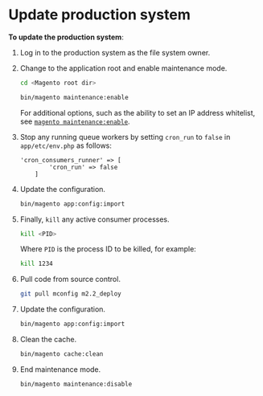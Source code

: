 # Update production system

**To update the production system**:

1. Log in to the production system as the file system owner.
1. Change to the application root and enable maintenance mode.

   ```bash
   cd <Magento root dir>
   ```

   ```bash
   bin/magento maintenance:enable
   ```

   For additional options, such as the ability to set an IP address whitelist, see [`magento maintenance:enable`](../installation/tutorials/maintenance-mode.md).

1. Stop any running queue workers by setting `cron_run` to `false` in `app/etc/env.php` as follows:

   ```php?start_inline=1
   'cron_consumers_runner' => [
           'cron_run' => false
       ]
   ```

1. Update the configuration.

   ```bash
   bin/magento app:config:import
   ```

1. Finally, `kill` any active consumer processes.

   ```bash
   kill <PID>
   ```

   Where `PID` is the process ID to be killed, for example:

   ```bash
   kill 1234
   ```

1. Pull code from source control.

   ```bash
   git pull mconfig m2.2_deploy
   ```

1. Update the configuration.

   ```bash
   bin/magento app:config:import
   ```

1. Clean the cache.

   ```bash
   bin/magento cache:clean
   ```

1. End maintenance mode.

   ```bash
   bin/magento maintenance:disable
   ```
